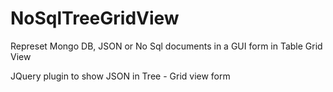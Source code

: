 # NoSqlTreeGridView
Represet Mongo DB, JSON or No Sql documents in a GUI form in Table Grid View

JQuery plugin to show JSON in Tree - Grid view form
